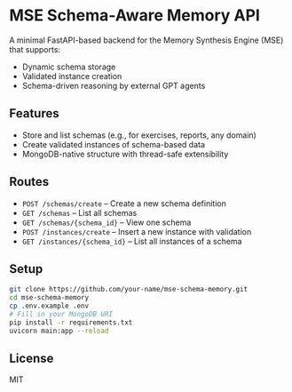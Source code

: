 # MSE Schema-Aware Memory API

A minimal FastAPI-based backend for the Memory Synthesis Engine (MSE) that supports:
- Dynamic schema storage
- Validated instance creation
- Schema-driven reasoning by external GPT agents

## Features
- Store and list schemas (e.g., for exercises, reports, any domain)
- Create validated instances of schema-based data
- MongoDB-native structure with thread-safe extensibility

## Routes

- `POST /schemas/create` – Create a new schema definition
- `GET /schemas` – List all schemas
- `GET /schemas/{schema_id}` – View one schema
- `POST /instances/create` – Insert a new instance with validation
- `GET /instances/{schema_id}` – List all instances of a schema

## Setup

```bash
git clone https://github.com/your-name/mse-schema-memory.git
cd mse-schema-memory
cp .env.example .env
# Fill in your MongoDB URI
pip install -r requirements.txt
uvicorn main:app --reload
```

## License
MIT
